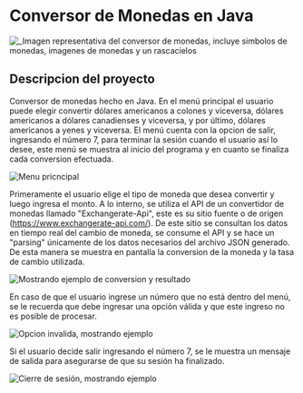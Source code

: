 <h1> Conversor de Monedas en Java </h1>


![_Imagen representativa del conversor de monedas, incluye simbolos de monedas, imagenes de monedas y un rascacielos](https://github.com/escordigan/ConversorDeMonedas/assets/149540525/cd08c44f-a2ff-44e9-94e0-290f5e427dd8)


<h2 align="left"> Descripcion del proyecto </h2>

Conversor de monedas hecho en Java.
En el menú principal el usuario puede elegir convertir dólares americanos a colones y viceversa, dólares americanos a dólares canadienses y viceversa, y por último, dólares americanos a yenes y viceversa.
El menú cuenta con la opcion de salir, ingresando el número 7, para terminar la sesión cuando el usuario así lo desee, este menú se muestra al inicio del programa y en cuanto se finaliza cada conversion efectuada.

![Menu pricncipal](https://github.com/escordigan/ConversorDeMonedas/assets/149540525/148309ed-6c37-4baf-bf3f-9d1332f618a6)

Primeramente el usuario elige el tipo de moneda que desea convertir y luego ingresa el monto.
A lo interno, se utiliza el API de un convertidor de monedas llamado "Exchangerate-Api", este es su sitio fuente o de origen (https://www.exchangerate-api.com/). De este sitio se consultan los datos en tiempo real del cambio de moneda, se consume el API y se hace un "parsing" únicamente de los datos necesarios del archivo JSON generado. 
De esta manera se muestra en pantalla la conversion de la moneda y la tasa de cambio utilizada.

![Mostrando ejemplo de conversion y resultado](https://github.com/escordigan/ConversorDeMonedas/assets/149540525/bca9676e-b741-4ac4-a6cf-04fd52b1914a)

En caso de que el usuario ingrese un número que no está dentro del menú, se le recuerda que debe ingresar una opción válida y que este ingreso no es posible de procesar.

![Opcion invalida, mostrando ejemplo](https://github.com/escordigan/ConversorDeMonedas/assets/149540525/ee4d4778-c576-41f6-8f22-f61630f339fb)


Si el usuario decide salir ingresando el número 7, se le muestra un mensaje de salida para asegurarse de que su sesión ha finalizado.

![Cierre de sesión, mostrando ejemplo](https://github.com/escordigan/ConversorDeMonedas/assets/149540525/55df8048-4b66-41f6-b61d-b6df7da3ef48)


